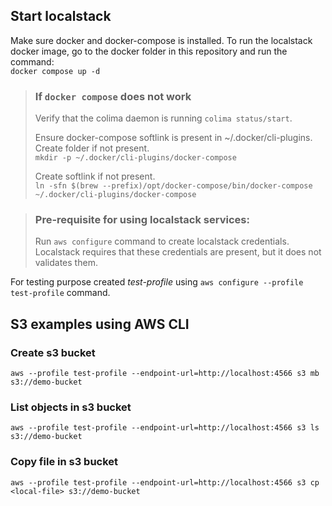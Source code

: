 ## Start localstack

Make sure docker and docker-compose is installed. To run the localstack docker image, go to the docker folder in this
repository and run the command: <br>`docker compose up -d`

> ### If `docker compose` does not work<br>
> Verify that the colima daemon is running `colima status/start`.<p>
> Ensure docker-compose softlink is present in ~/.docker/cli-plugins. Create folder if not present.<br>`mkdir -p ~/.docker/cli-plugins/docker-compose`<p>
> Create softlink if not present.<br>`ln -sfn $(brew --prefix)/opt/docker-compose/bin/docker-compose ~/.docker/cli-plugins/docker-compose`<br>

> ### Pre-requisite for using localstack services:<br>
>Run `aws configure` command to create localstack credentials. Localstack requires that these credentials are present, but it does not validates them.

For testing purpose created *test-profile* using `aws configure --profile test-profile` command.

## S3 examples using AWS CLI

### Create s3 bucket

`aws --profile test-profile --endpoint-url=http://localhost:4566 s3 mb s3://demo-bucket`

### List objects in s3 bucket

`aws --profile test-profile --endpoint-url=http://localhost:4566 s3 ls s3://demo-bucket`

### Copy file in s3 bucket

`aws --profile test-profile --endpoint-url=http://localhost:4566 s3 cp <local-file> s3://demo-bucket`
